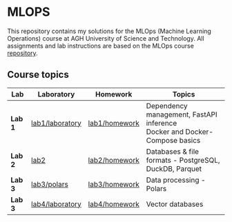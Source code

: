 # MLOPS

This repository contains my solutions for the MLOps (Machine Learning Operations) course at AGH University of Science and Technology.
All assignments and lab instructions are based on the MLOps course [repository](https://github.com/j-adamczyk/MLOps_course_AGH).

## Course topics

| Lab | Laboratory | Homework | Topics |
|-------|-------------|-----------|--------|
| **Lab 1** | [lab1/laboratory](./lab1/laboratory) | [lab1/homework](./lab1/homework) | Dependency management, FastAPI inference<br> Docker and Docker-Compose basics |
| **Lab 2** | [lab2](./lab2) | [lab2/homework](./lab2/homework.ipynb) | Databases & file formats - PostgreSQL, DuckDB, Parquet |
| **Lab 3** | [lab3/polars](./lab3/notebook_polars.ipynb) | [lab3/homework](./lab3/homework.ipynb) | Data processing - Polars|
| **Lab 3** | [lab4/laboratory](./lab4/laboratory) | [lab4/homework](./lab4/homework) | Vector databases|


